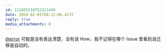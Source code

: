 ```yaml
---
id: 111855210752321449
date: 2024-02-01T08:11:06.417Z
reply: true
media_attachments: 0
---
```


[@error](https://m-i.im/@error) 可能是没有表达清楚，没有说 How，我不记得在哪个 Issue 里看到说迁移是自动的。

